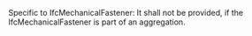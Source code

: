 Specific to IfcMechanicalFastener: It shall not be provided, if the IfcMechanicalFastener is part of an aggregation.